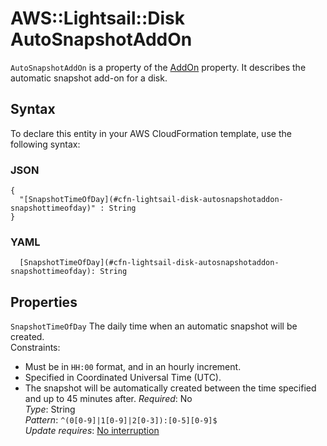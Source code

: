 # AWS::Lightsail::Disk AutoSnapshotAddOn<a name="aws-properties-lightsail-disk-autosnapshotaddon"></a>

`AutoSnapshotAddOn` is a property of the [AddOn](https://docs.aws.amazon.com/AWSCloudFormation/latest/UserGuide/aws-properties-lightsail-disk-addon.html) property\. It describes the automatic snapshot add\-on for a disk\.

## Syntax<a name="aws-properties-lightsail-disk-autosnapshotaddon-syntax"></a>

To declare this entity in your AWS CloudFormation template, use the following syntax:

### JSON<a name="aws-properties-lightsail-disk-autosnapshotaddon-syntax.json"></a>

```
{
  "[SnapshotTimeOfDay](#cfn-lightsail-disk-autosnapshotaddon-snapshottimeofday)" : String
}
```

### YAML<a name="aws-properties-lightsail-disk-autosnapshotaddon-syntax.yaml"></a>

```
  [SnapshotTimeOfDay](#cfn-lightsail-disk-autosnapshotaddon-snapshottimeofday): String
```

## Properties<a name="aws-properties-lightsail-disk-autosnapshotaddon-properties"></a>

`SnapshotTimeOfDay` <a name="cfn-lightsail-disk-autosnapshotaddon-snapshottimeofday"></a>
The daily time when an automatic snapshot will be created\.  
Constraints:

- Must be in `HH:00` format, and in an hourly increment\.
- Specified in Coordinated Universal Time \(UTC\)\.
- The snapshot will be automatically created between the time specified and up to 45 minutes after\.
  _Required_: No  
  _Type_: String  
  _Pattern_: `^(0[0-9]|1[0-9]|2[0-3]):[0-5][0-9]$`  
  _Update requires_: [No interruption](https://docs.aws.amazon.com/AWSCloudFormation/latest/UserGuide/using-cfn-updating-stacks-update-behaviors.html#update-no-interrupt)
